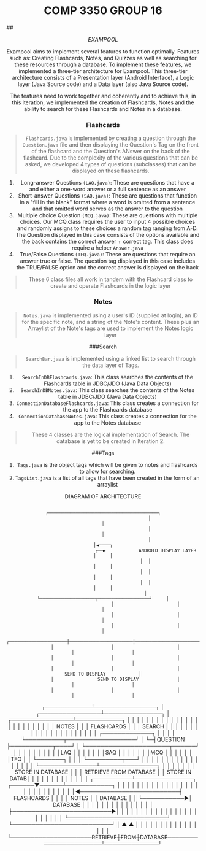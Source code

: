 # <div align="center">COMP 3350 GROUP 16
##<div align="center"> _EXAMPOOL_

Exampool aims to implement several features to function optimally. Features such as: Creating Flashcards, Notes, and Quizzes as well as searching for these resources through a database. To implement these features, we implemented a three-tier architecture for Exampool. This three-tier architecture consists of a Presentation layer (Android Interface), a Logic layer (Java Source code) and a Data layer (also Java Source code). 

The features need to work together and coherently and to achieve this, in this iteration, we implemented the creation of Flashcards, Notes and the ability to search for these Flashcards and Notes in a database.

### Flashcards
> `Flashcards.java` is implemented by creating a question through the `Question.java` file and then displaying the Question's Tag on the front of the flashcard and the Question's ANswer on the back of the flashcard. Due to the complexity of the various questions that can be asked, we developed 4 types of questions (subclasses) that can be displayed on these flashcards.
1.	Long-answer Questions `(LAQ.java)`: These are questions that have a and either a one-word answer or a full sentence as an answer 
2. Short-answer Questions `(SAQ.java)`: These are questions that function in a "fill in the blank" format where a word is omitted from a sentence and that omitted word serves as the answer to the question
3. Multiple choice Question `(MCQ.java)`: These are questions with multiple choices. Our MCQ.class requires the user to input 4 possible choices and randomly assigns to these choices a random tag ranging from A-D. The Question displayed in this case consists of the options available and the back contains the correct answer + correct tag. This class does require a helper `Answer.java`
4. True/False Questions `(TFQ.java)`: These are questions that require an answer true or false. The question tag displayed in this case includes the TRUE/FALSE option and the correct answer is displayed on the back

> These 6 class files all work in tandem with the Flashcard class to create and operate Flashcards in the logic layer

### Notes
> `Notes.java` is implemented using a user's ID (supplied at login), an ID for the specific note, and a string of the Note's content. These plus an Arraylist of the Note's tags are used to implement the Notes logic layer

###Search
> `SearchBar.java` is implemented using a linked list to search through the data layer of Tags. 
1. `SearchInDBFlashcards.java`: This class searches the contents of the Flashcards table in JDBC/JDO (Java Data Objects)
2. `SearchInDBNotes.java`: This class searches the contents of the Notes table in JDBC/JDO (Java Data Objects)
3. `ConnectionDatabaseFlashcards.java`: This class creates a connection for the app to the Flashcards database
4. `ConnectionDatabaseNotes.java`: This class creates a connection for the app to the Notes database

> These 4 classes are the logical implementation of Search. The database is yet to be created in Iteration 2.

###Tags
1. `Tags.java` is the object tags which will be given to notes and flashcards to allow for searching. 
2. `TagsList.java` is a list of all tags that have been created in the form of an arraylist



DIAGRAM OF ARCHITECTURE

                                      ┌────────────────────────────────────────┐
                                      │                                        │
                                      │                                        │
                                      │                                        │◄────┐
                                   ┌──►            ANDROID DISPLAY LAYER       │     │
                                   │  │                                        │     │
                                   │  │                                        │     │
                                   │  │                                        │     │
                                   │  └────────────────────┬───────────────────┘     │
                                   │                       │                         │
                                   │                       │                         │
                                   │                       │                         │
             ┌─────────────────────┼───────────────────────┼─────────────────────────┼─────────────────────┐
             │                     │                       │                         │                     │
             │                     │                       │                         │                     │
             │                     │                       │                    SEND TO DISPLAY            │
             │                SEND TO DISPLAY              │                         │                     │
             │                     │                       │                         │                     │
┌────────────┴────────────────┐    │      ┌────────────────┴───────────────┐         │    ┌────────────────┴────────────┐
│                             │    │      │                                │         │    │                             │
│                             │    │      │                                │         │    │                             │
│                             │    │      │                                │         │    │                             │
│      NOTES                  │    │      │       FLASHCARDS               │         │    │       SEARCH                │
│                             │    │      │                                │         │    │                             │
│                             │    │      │                                │         │    │                             │
│                             │    │      │ ┌─────────────┐                │         │    │                             │
└──────────┬──────────────────┘    │      └─┤QUESTION     ├───────────┬────┘         │    └──────────────────────┬──────┘
           │                       │        │             │           │              │                           │
           │                       │        │LAQ          │           │              │                           │
           │                       │        │SAQ          │           │              │                           │
           │                       │        │MCQ          │           │              │                           │
           │                       │        │TFQ          │           │              └───────┐                   │
           │                       │        └─────────┬───┘           │                      │                   │
           │                       │                  │               │                      │                   │
           │                       │                  │               │                      │                   │
           │                       │                  └───────────────┴───────────────┐      │                   │
           │                       │                                                  │      │                   │
        STORE IN DATABASE          │                                                  │      │                RETRIEVE FROM DATABASE
           │                       │                                           STORE IN DATAB│                   │
           │                       │                                                  │      │                   │
           │                       │                                                  │      │                   │
           │            ┌──────────┴───────────────┐                           ┌──────▼──────┴────────────┐      │
           │            │                          │                           │                          │      │
           │            │                          │                           │                          │      │
           │            │                          │                           │                          │      │
           │            │                          │                           │                          │      │
           │            │                          │◄──────────────────────────┤     FLASHCARDS           │      │
           │            │     NOTES                │                           │     DATABASE             │      │
           └───────────►│     DATABASE             │                           │                          │      │
                        │                          │                           │                          │      │
                        │                          │                           │                          │      │
                        │                          ├──────────────────────────►│                          │      │
                        │                          │                           │                          │      │
                        │                          │                           │                          │      │
                        │                          │                           │                          │      │
                        │                          │                           │                          │      │
                        └──────────────────────────┘                           └──────────────────────────┘      │
                               ▲                                                                  ▲              │
                               │                                                                  │              │
                               │                                                                  │              │
                               │                                                                  │              │
                               │                                                                  │              │
                               │                                                                  │              │
                               └─────────────────────RETRIEVE┼FROM┼DATABASE───────────────────────┴──────────────┘
